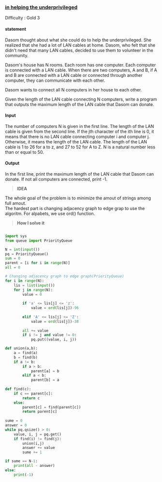 ### [in helping the underprivileged](https://www.acmicpc.net/problem/1414)

Difficulty : Gold 3

#### statement

Dasom thought about what she could do to help the underprivileged. She realized that she had a lot of LAN cables at home. Dasom, who felt that she didn't need that many LAN cables, decided to use them to volunteer in the community.

Dasom's house has N rooms. Each room has one computer. Each computer is connected with a LAN cable. When there are two computers, A and B, if A and B are connected with a LAN cable or connected through another computer, they can communicate with each other.

Dasom wants to connect all N computers in her house to each other.

Given the length of the LAN cable connecting N computers, write a program that outputs the maximum length of the LAN cable that Dasom can donate.

#### Input

The number of computers N is given in the first line. The length of the LAN cable is given from the second line. If the jth character of the ith line is 0, it means that there is no LAN cable connecting computer i and computer j. Otherwise, it means the length of the LAN cable. The length of the LAN cable is 1 to 26 for a to z, and 27 to 52 for A to Z. N is a natural number less than or equal to 50.



#### Output

In the first line, print the maximum length of the LAN cable that Dasom can donate. If not all computers are connected, print -1.


>**IDEA**


The whole goal of the problem is to minimize the amout of strings among full amout. <br>
The hardest part is changing adjacency graph to edge grap to use the algoritm. For alpabets, we use ord() function. 

>**How I solve it**

```python

import sys
from queue import PriorityQueue

N = int(input())
pq = PriorityQueue()
sum = 0
parent = [i for i in range(N)]
all = 0 

# Changing adjacency graph to edge graph(PriorityQueue)
for i in range(N):
    lis = list(input())
    for j in range(N):
        value = 0
        
        if 'a' <= lis[j] <= 'z':
            value = ord(lis[j])-96
        
        elif 'A' <= lis[j] <= 'Z':
            value = ord(lis[j])-38
            
        all += value
        if i != j and value != 0:
            pq.put((value, i, j))

def union(a,b):
    a = find(a)
    b = find(b)
    if a != b:
        if a > b:
            parent[a] = b
        elif a < b:
            parent[b] = a
        
def find(c):
    if c == parent[c]:
        return c
    else:
        parent[c] = find(parent[c])
        return parent[c]
        
sume = 0
answer = 0
while pq.qsize() > 0:
    value, i, j = pq.get()
    if find(i) != find(j):
        union(i,j)
        answer += value
        sume += 1

if sume == N-1:
    print(all - answer)
else:
    print(-1)
```
